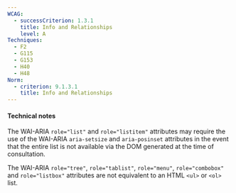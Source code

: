 ```yaml
---
WCAG:
  - successCriterion: 1.3.1
    title: Info and Relationships
    level: A
Techniques:
  - F2
  - G115
  - G153
  - H40
  - H48
Norm:
  - criterion: 9.1.3.1
    title: Info and Relationships
---
```


#### Technical notes

The WAI-ARIA `role="list"` and `role="listitem"` attributes may require the use of the WAI-ARIA `aria-setsize` and `aria-posinset` attributes in the event that the entire list is not available via the DOM generated at the time of consultation.

The WAI-ARIA `role="tree"`, `role="tablist"`, `role="menu"`, `role="combobox"` and `role="listbox"` attributes are not equivalent to an HTML `<ul>` or `<ol>` list.
